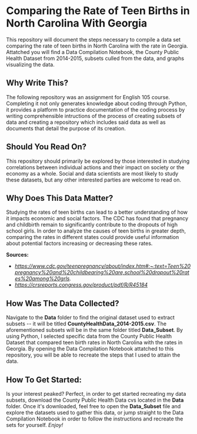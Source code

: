 # Comparing the Rate of Teen Births in North Carolina With Georgia
This repository will document the steps necessary to compile a data set comparing the rate of teen births in North Carolina with the rate in Georgia. Attatched you will find a Data Compilation Notebook, the County Public Health Dataset from 2014-2015, subsets culled from the data, and graphs visualizing the data.

## Why Write This?
The following repository was an assignment for English 105 course. Completing it not only generates knowledge about coding through Python, it provides a platform to practice documentation of the coding process by writing comprehensible intructions of the process of creating subsets of data and creating a repository which includes said data as well as documents that detail the purpose of its creation.

## Should You Read On?
This repository should primarily be explored by those interested in studying correlations between individual actions and their impact on society or the economy as a whole. Social and data scientists are most likely to study these datasets, but any other interested parties are welcome to read on.

## Why Does This Data Matter?

Studying the rates of teen births can lead to a better understanding of how it impacts economic and social factors. The CDC has found that pregnancy and childbirth remain to significantly contribute to the dropouts of high school girls. In order to analyze the causes of teen births in greater depth, comparing the rates in different states could provide useful information about potential factors increasing or decreasing these rates.

**Sources:**
  - *https://www.cdc.gov/teenpregnancy/about/index.htm#:~:text=Teen%20pregnancy%20and%20childbearing%20are,school%20dropout%20rates%20among%20grls.*
  - *https://crsreports.congress.gov/product/pdf/R/R45184*

## How Was The Data Collected?
Navigate to the **Data** folder to find the original dataset used to extract subsets -- it will be titled **CountyHealthData_2014-2015.csv**. The aforementioned subsets will be in the same folder titled **Data_Subset**. By using Python, I selected specific data from the County Public Health Dataset that compared teen birth rates in North Carolina with the rates in Georgia. By opening the Data Compilation Notebook attatched to this repository, you will be able to recreate the steps that I used to attain the data.

## How To Get Started:
Is your interest peaked? Perfect, in order to get started recreating my data subsets, download the County Public Health Data cvs located in the **Data** folder. Once it's downloaded, feel free to open the **Data_Subset** file and explore the datasets used to gather this data, or jump straight to the Data Compilation Notebook in order to follow the instructions and recreate the sets for yourself. *Enjoy!*
